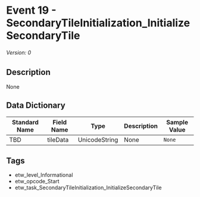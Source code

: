 # Event 19 - SecondaryTileInitialization_InitializeSecondaryTile
###### Version: 0

## Description
None

## Data Dictionary
|Standard Name|Field Name|Type|Description|Sample Value|
|---|---|---|---|---|
|TBD|tileData|UnicodeString|None|`None`|

## Tags
* etw_level_Informational
* etw_opcode_Start
* etw_task_SecondaryTileInitialization_InitializeSecondaryTile